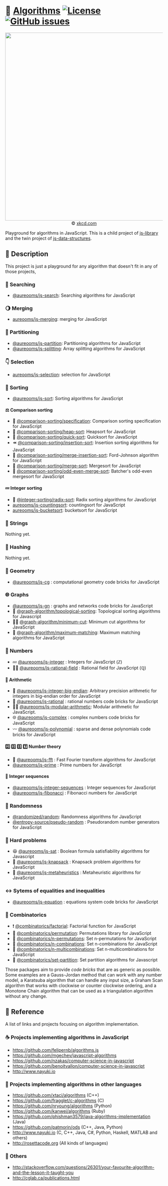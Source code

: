 :rocket: [Algorithms](https://github.com/make-github-pseudonymous-again/js-algorithms#readme)
[![License](https://img.shields.io/github/license/make-github-pseudonymous-again/js-algorithms.svg?style=flat)](https://raw.githubusercontent.com/make-github-pseudonymous-again/js-algorithms/main/LICENSE)
[![GitHub issues](https://img.shields.io/github/issues/make-github-pseudonymous-again/js-algorithms.svg?style=flat)](https://github.com/make-github-pseudonymous-again/js-algorithms/issues)
==

<p align="center">
<a href="https://xkcd.com/399">
<img src="https://imgs.xkcd.com/comics/travelling_salesman_problem.png" width="600">
</a><br/>
© <a href="https://xkcd.com">xkcd.com</a>
</p>

Playground for algorithms in JavaScript.
This is a child project of [js-library](https://github.com/make-github-pseudonymous-again/js-library)
and
the twin project of [js-data-structures](https://github.com/make-github-pseudonymous-again/js-data-structures).


## :newspaper: Description

This project is just a playground for any algorithm that doesn't fit in any
of those projects,

### :flashlight: Searching
  - [@aureooms/js-search](https://github.com/make-github-pseudonymous-again/js-search):
    Searching algorithms for JavaScript

### :waning_gibbous_moon: Merging

  - [aureooms/js-merging](https://github.com/make-github-pseudonymous-again/js-merging): merging for JavaScript

### :cake: Partitioning
  - [@aureooms/js-partition](https://github.com/make-github-pseudonymous-again/js-partition):
    Partitioning algorithms for JavaScript
  - [@aureooms/js-splitting](https://github.com/make-github-pseudonymous-again/js-splitting):
    Array splitting algorithms for JavaScript

### :point_down: Selection
  - [aureooms/js-selection](https://github.com/make-github-pseudonymous-again/js-selection): selection for JavaScript

### :signal_strength: Sorting
  - [@aureooms/js-sort](https://github.com/make-github-pseudonymous-again/js-sort):
    Sorting algorithms for JavaScript

#### :balance_scale: Comparison sorting

  - :notebook_with_decorative_cover: [@comparison-sorting/specification](https://github.com/comparison-sorting/specification): Comparison sorting specification for JavaScript
  - :leaves: [@comparison-sorting/heap-sort](https://github.com/comparison-sorting/heap-sort): Heapsort for JavaScript
  - :rabbit2: [@comparison-sorting/quick-sort](https://github.com/comparison-sorting/quick-sort): Quicksort for JavaScript
  - :rewind: [@comparison-sorting/insertion-sort](https://github.com/comparison-sorting/insertion-sort): Insertion sorting algorithms for JavaScript
  - :person_fencing: [@comparison-sorting/merge-insertion-sort](https://github.com/comparison-sorting/merge-insertion-sort): Ford-Johnson algorithm for JavaScript
  - :dragon: [@comparison-sorting/merge-sort](https://github.com/comparison-sorting/merge-sort): Mergesort for JavaScript
  - :musical_score: [@comparison-sorting/odd-even-merge-sort](https://github.com/comparison-sorting/odd-even-merge-sort): Batcher's odd-even mergesort for JavaScript

#### :zzz: Integer sorting

  - :oden: [@integer-sorting/radix-sort](https://github.com/integer-sorting/radix-sort): Radix sorting algorithms for JavaScript
  - [aureooms/js-countingsort](https://github.com/make-github-pseudonymous-again/js-countingsort): countingsort for JavaScript
  - [aureooms/js-bucketsort](https://github.com/make-github-pseudonymous-again/js-bucketsort): bucketsort for JavaScript

### :symbols: Strings
  Nothing yet.

### :hocho: Hashing
  Nothing yet.

### :triangular_ruler: Geometry
  - [@aureooms/js-cg](https://github.com/make-github-pseudonymous-again/js-cg) : computational geometry code bricks for JavaScript

### :globe_with_meridians: Graphs
  - [@aureooms/js-gn](https://github.com/make-github-pseudonymous-again/js-gn) : graphs and networks code bricks for JavaScript
  - :oden: [@graph-algorithm/topological-sorting](https://github.com/graph-algorithm/topological-sorting):
    Topological sorting algorithms for Javascript
  - :haircut_woman: [@graph-algorithm/minimum-cut](https://github.com/graph-algorithm/minimum-cut):
    Minimum cut algorithms for JavaScript
  - :blossom: [@graph-algorithm/maximum-matching](https://github.com/graph-algorithm/maximum-matching):
    Maximum matching algorithms for JavaScript

### :1234: Numbers

  - :zzz: [@aureooms/js-integer](https://github.com/make-github-pseudonymous-again/js-integer) :
    Integers for JavaScript (ℤ)
  - :woman_farmer: [@aureooms/js-rational-field](https://github.com/make-github-pseudonymous-again/js-rational-field) : Rational field for JavaScript (ℚ)

#### :symbols: Arithmetic
  - :elephant: [@aureooms/js-integer-big-endian](https://github.com/make-github-pseudonymous-again/js-integer-big-endian): Arbitrary precision arithmetic for integers in big-endian order for JavaScript
  - :pizza: [@aureooms/js-rational](https://github.com/make-github-pseudonymous-again/js-rational) : rational numbers code bricks for JavaScript
  - :mermaid: [@aureooms/js-modular-arithmetic](https://github.com/make-github-pseudonymous-again/js-modular-arithmetic): Modular arithmetic for JavaScript.
  - :globe_with_meridians: [@aureooms/js-complex](https://github.com/make-github-pseudonymous-again/js-complex) : complex numbers code bricks for JavaScript
  - :wavy_dash: [@aureooms/js-polynomial](https://github.com/make-github-pseudonymous-again/js-polynomial) : sparse and dense polynomials code bricks for JavaScript

#### :two: :three: :five: :seven: Number theory
  - :butterfly: [@aureooms/js-fft](https://github.com/make-github-pseudonymous-again/js-fft) : Fast Fourier transform algorithms for JavaScript
  - [@aureooms/js-prime](https://github.com/make-github-pseudonymous-again/js-prime) : Prime numbers for JavaScript

#### :shell: Integer sequences
  - [@aureooms/js-integer-sequences](https://github.com/make-github-pseudonymous-again/js-integer-sequences) : Integer sequences for JavaScript
  - [@aureooms/js-fibonacci](https://github.com/make-github-pseudonymous-again/js-fibonacci) : Fibonacci numbers for JavaScript

### :game_die: Randomness
  - [@randomized/random](https://github.com/randomized-algorithm/random): Randomness algorithms for JavaScript
  - [@entropy-source/pseudo-random](https://github.com/entropy-source/pseudo-random) : Pseudorandom number generators for JavaScript

### :brain: Hard problems
  - :satisfied: [@aureooms/js-sat](https://github.com/make-github-pseudonymous-again/js-sat) : Boolean formula satisfiability algorithms for Javascript
  - :school_satchel: [@aureooms/js-knapsack](https://github.com/make-github-pseudonymous-again/js-knapsack) :
    Knapsack problem algorithms for JavaScript
  - :test_tube: [@aureooms/js-metaheuristics](https://github.com/make-github-pseudonymous-again/js-metaheuristics) :
    Metaheuristic algorithms for JavaScript

### :left_right_arrow: Sytems of equalities and inequalities
  - [@aureooms/js-equation](https://github.com/make-github-pseudonymous-again/js-equation) : equations system code bricks for JavaScript

### :broom: Combinatorics
  - :exclamation: [@combinatorics/factorial](https://github.com/computational-combinatorics/factorial): Factorial function for JavaScript
  - :seat: [@combinatorics/permutation](https://github.com/computational-combinatorics/permutation): Permutations library for JavaScript
  - :zebra: [@combinatorics/n-permutations](https://github.com/computational-combinatorics/n-permutations): Set n-permutations for JavaScript
  - :hippopotamus: [@combinatorics/n-combinations](https://github.com/computational-combinatorics/n-combinations): Set n-combinations for JavaScript
  - :rhinoceros: [@combinatorics/n-multicombinations](https://github.com/computational-combinatorics/n-multicombinations): Set n-multicombinations for JavaScript
  - :bento: [@combinatorics/set-partition](https://github.com/computational-combinatorics/set-partition): Set partition algorithms for Javascript


Those packages aim to provide *code bricks* that are as generic as possible.
Some examples are a Gauss-Jordan method that can work with any number model, a
Karatsuba algorithm that can handle any input size, a Graham Scan algorithm
that works with clockwise or counter clockwise ordering, and a Monotone Chain
algorithm that can be used as a triangulation algorithm without any change.

## :scroll: Reference

A list of links and projects focusing on algorithm implementation.

### :coffee: Projects implementing algorithms in JavaScript

  - https://github.com/felipernb/algorithms.js
  - https://github.com/mgechev/javascript-algorithms
  - https://github.com/nzakas/computer-science-in-javascript
  - https://github.com/benoitvallon/computer-science-in-javascript
  - http://www.nayuki.io

### :peacock: Projects implementing algorithms in other languages

  - https://github.com/xtaci/algorithms (C++)
  - https://github.com/fragglet/c-algorithms (C)
  - https://github.com/nryoung/algorithms (Python)
  - https://github.com/kanwei/algorithms (Ruby)
  - https://github.com/phishman3579/java-algorithms-implementation (Java)
  - https://github.com/patmorin/ods (C++, Java, Python)
  - http://www.nayuki.io (C, C++, Java, C#, Python, Haskell, MATLAB and others)
  - http://rosettacode.org (All kinds of languages)

### :link: Others

  - http://stackoverflow.com/questions/26301/your-favourite-algorithm-and-the-lesson-it-taught-you
  - http://cglab.ca/publications.html
